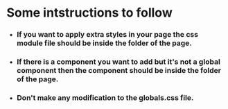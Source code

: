 # Some intstructions to follow

- ### If you want to apply extra styles in your page the css module file should be inside the folder of the page.

- ### If there is a component you want to add but it's not a global component then the component should be inside the folder of the page.

- ### Don't make any modification to the globals.css file.
